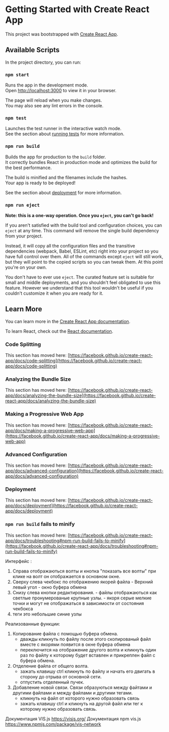 # Getting Started with Create React App

This project was bootstrapped with [Create React App](https://github.com/facebook/create-react-app).

## Available Scripts

In the project directory, you can run:

### `npm start`

Runs the app in the development mode.\
Open [http://localhost:3000](http://localhost:3000) to view it in your browser.

The page will reload when you make changes.\
You may also see any lint errors in the console.

### `npm test`

Launches the test runner in the interactive watch mode.\
See the section about [running tests](https://facebook.github.io/create-react-app/docs/running-tests) for more information.

### `npm run build`

Builds the app for production to the `build` folder.\
It correctly bundles React in production mode and optimizes the build for the best performance.

The build is minified and the filenames include the hashes.\
Your app is ready to be deployed!

See the section about [deployment](https://facebook.github.io/create-react-app/docs/deployment) for more information.

### `npm run eject`

**Note: this is a one-way operation. Once you `eject`, you can't go back!**

If you aren't satisfied with the build tool and configuration choices, you can `eject` at any time. This command will remove the single build dependency from your project.

Instead, it will copy all the configuration files and the transitive dependencies (webpack, Babel, ESLint, etc) right into your project so you have full control over them. All of the commands except `eject` will still work, but they will point to the copied scripts so you can tweak them. At this point you're on your own.

You don't have to ever use `eject`. The curated feature set is suitable for small and middle deployments, and you shouldn't feel obligated to use this feature. However we understand that this tool wouldn't be useful if you couldn't customize it when you are ready for it.

## Learn More

You can learn more in the [Create React App documentation](https://facebook.github.io/create-react-app/docs/getting-started).

To learn React, check out the [React documentation](https://reactjs.org/).

### Code Splitting

This section has moved here: [https://facebook.github.io/create-react-app/docs/code-splitting](https://facebook.github.io/create-react-app/docs/code-splitting)

### Analyzing the Bundle Size

This section has moved here: [https://facebook.github.io/create-react-app/docs/analyzing-the-bundle-size](https://facebook.github.io/create-react-app/docs/analyzing-the-bundle-size)

### Making a Progressive Web App

This section has moved here: [https://facebook.github.io/create-react-app/docs/making-a-progressive-web-app](https://facebook.github.io/create-react-app/docs/making-a-progressive-web-app)

### Advanced Configuration

This section has moved here: [https://facebook.github.io/create-react-app/docs/advanced-configuration](https://facebook.github.io/create-react-app/docs/advanced-configuration)

### Deployment

This section has moved here: [https://facebook.github.io/create-react-app/docs/deployment](https://facebook.github.io/create-react-app/docs/deployment)

### `npm run build` fails to minify

This section has moved here: [https://facebook.github.io/create-react-app/docs/troubleshooting#npm-run-build-fails-to-minify](https://facebook.github.io/create-react-app/docs/troubleshooting#npm-run-build-fails-to-minify)

Интерфейс :

1. Справа отображаються волты и кнопка "показать все волты" при клике на волт он отображается в основном окне.
2. Сверху слева чекбокс по отображению якорей файла - Верхний левый угол - окно буфера обмена
3. Снизу слева кнопки редактирования. - файлы отображаються как светлые пронумерованые крупные узлы. - якоря серые мелкие точки и могут не отображаться в зависимости от состояния чекбокса
4. теги это небольшие синие узлы

Реализованные функции:

1.  Копирование файла с помощью буфера обмена.
    - дважды кликнуть по файлу после этого скопированый файл вместе с якорями появится в окне буфера обмена
    - переключится на отображение другого волта и кликнуть один раз по файлу к которому будет вставлен и прикреплен файл с буфера обмена.
2.  Отделение файла от общего волта.
    - зажать клавишу ctrl кликнуть по файлу и начать его двигать в сторону до отрыва от основной сети.
    - отпустить отделенный пучек.
3.  Добавление новой связи. Связи образуються между файтами и другими файлами и между файлами и другими тегами.
    - кликнуть на файл от которого нужно образовать связь
    - зажать клавишу ctrl и кликнуть на другой файл или тег к которому нужно образовать связь.

Документация VIS.js https://visjs.org/
Документация npm vis.js https://www.npmjs.com/package/vis-network
